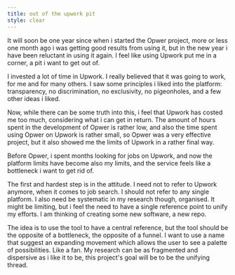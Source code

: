 ```yaml
---
title: out of the upwork pit
style: clear
---
```


It will soon be one year since when i started the Opwer project, more
or less one month ago i was getting good results from using it, but in
the new year i have been reluctant in using it again. I feel like
using Upwork put me in a corner, a pit i want to get out of.

I invested a lot of time in Upwork. I really believed that it was
going to work, for me and for many others. I saw some principles i
liked into the platform: transparency, no discrimination, no
exclusivity, no pigeonholes, and a few other ideas i liked.

Now, while there can be some truth into this, i feel that Upwork has
costed me too much, considering what i can get in return. The amount
of hours spent in the development of Opwer is rather low, and also the
time spent using Opwer on Upwork is rather small, so Opwer was a very
effective project, but it also showed me the limits of Upwork in a
rather final way.

Before Opwer, i spent months looking for jobs on Upwork, and now the
platform limits have become also my limits, and the service feels like
a bottleneck i want to get rid of.

The first and hardest step is in the attitude. I need not to refer to
Upwork anymore, when it comes to job search. I should not refer to any
single platform. I also need be systematic in my research though,
organised. It might be limiting, but i feel the need to have a single
reference point to unify my efforts. I am thinking of creating some
new software, a new repo.

The idea is to use the tool to have a central reference, but the tool
should be the opposite of a bottleneck, the opposite of a funnel. I
want to use a name that suggest an expanding movement which allows the
user to see a palette of possibilities. Like a fan. My research can be
as fragmented and dispersive as i like it to be, this project's goal
will be to be the unifying thread.
